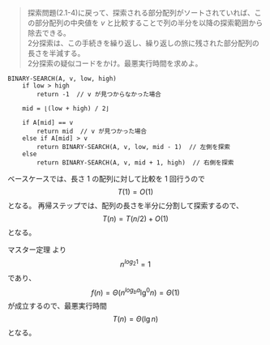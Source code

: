 <!--
<script type="text/javascript" async
  src="https://cdnjs.cloudflare.com/ajax/libs/mathjax/2.7.7/MathJax.js?config=TeX-MML-AM_CHTML">
</script>
-->
>探索問題(2.1-4)に戻って、探索される部分配列がソートされていれば、この部分配列の中央値を $v$ と比較することで列の半分を以降の探索範囲から除去できる。<br>
>2分探索は、この手続きを繰り返し、繰り返しの旅に残された部分配列の長さを半減する。<br>
>2分探索の疑似コードをかけ。最悪実行時間を求めよ。


```
BINARY-SEARCH(A, v, low, high)
    if low > high
        return -1  // v が見つからなかった場合

    mid = ⌊(low + high) / 2⌋

    if A[mid] == v
        return mid  // v が見つかった場合
    else if A[mid] > v
        return BINARY-SEARCH(A, v, low, mid - 1)  // 左側を探索
    else
        return BINARY-SEARCH(A, v, mid + 1, high)  // 右側を探索
```

ベースケースでは、長さ 1 の配列に対して比較を 1 回行うので
$$
T(1)=O(1)
$$
となる。
再帰ステップでは、配列の長さを半分に分割して探索するので、
$$
T(n)=T(n/2)+O(1)
$$
となる。

マスター定理 より
$$
n^{log_2 1} = 1
$$
であり、
$$
f(n)=\Theta(n^{log_b a} \lg^0n)=\Theta(1)
$$
が成立するので、最悪実行時間
$$
T(n)=\Theta(\lg n)
$$
となる。
